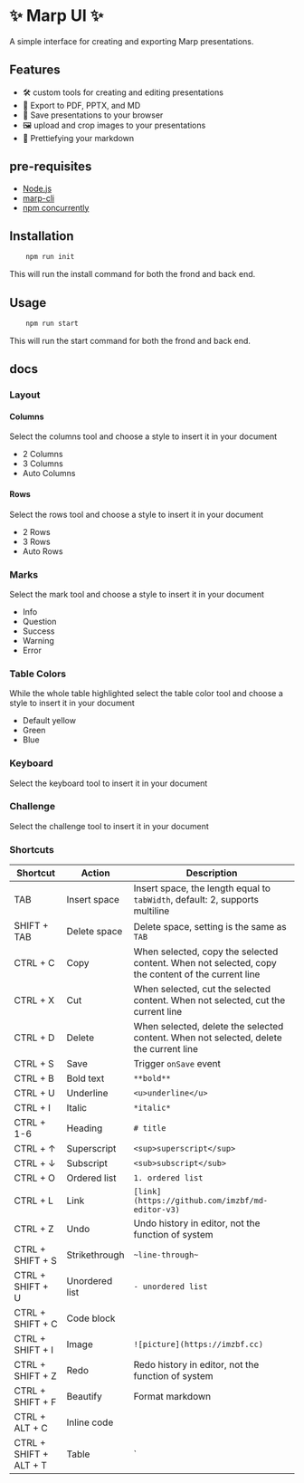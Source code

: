 # ✨ Marp UI ✨

A simple interface for creating and exporting Marp presentations.

## Features

- 🛠️ custom tools for creating and editing presentations
- 📩 Export to PDF, PPTX, and MD
- 💾 Save presentations to your browser
- 🖼️ upload and crop images to your presentations
- 💄 Prettiefying your markdown


## pre-requisites

- [Node.js](https://nodejs.org/en/download/current)
- [marp-cli](https://github.com/marp-team/marp-cli)
- [npm concurrently](https://www.npmjs.com/package/concurrently) 

## Installation

```bash
    npm run init
```
This will run the install command for both the frond and back end.

## Usage

```bash
    npm run start
```
This will run the start command for both the frond and back end.

## docs 

### Layout
#### Columns
Select the columns tool and choose a style to insert it in your document
- 2 Columns
- 3 Columns
- Auto Columns

#### Rows
Select the rows tool and choose a style to insert it in your document
- 2 Rows
- 3 Rows
- Auto Rows

### Marks
Select the mark tool and choose a style to insert it in your document
- Info
- Question
- Success
- Warning
- Error

### Table Colors
While the whole table highlighted select the table color tool and choose a style to insert it in your document
- Default yellow
- Green
- Blue

### Keyboard
Select the keyboard tool to insert it in your document

### Challenge
Select the challenge tool to insert it in your document

### Shortcuts
| Shortcut | Action | Description |
| --- | --- | --- |
| TAB | Insert space | Insert space, the length equal to `tabWidth`, default: 2, supports multiline |
| SHIFT + TAB | Delete space | Delete space, setting is the same as `TAB` |
| CTRL + C | Copy | When selected, copy the selected content. When not selected, copy the content of the current line |
| CTRL + X | Cut | When selected, cut the selected content. When not selected, cut the current line |
| CTRL + D | Delete | When selected, delete the selected content. When not selected, delete the current line |
| CTRL + S | Save | Trigger `onSave` event |
| CTRL + B | Bold text | `**bold**` |
| CTRL + U | Underline | `<u>underline</u>` |
| CTRL + I | Italic | `*italic*` |
| CTRL + 1-6 | Heading | `# title` |
| CTRL + ↑ | Superscript | `<sup>superscript</sup>` |
| CTRL + ↓ | Subscript | `<sub>subscript</sub>` |
| CTRL + O | Ordered list | `1. ordered list` |
| CTRL + L | Link | `[link](https://github.com/imzbf/md-editor-v3)` |
| CTRL + Z | Undo | Undo history in editor, not the function of system |
| CTRL + SHIFT + S | Strikethrough | `~line-through~` |
| CTRL + SHIFT + U | Unordered list | `- unordered list` |
| CTRL + SHIFT + C | Code block |  |
| CTRL + SHIFT + I | Image | `![picture](https://imzbf.cc)` |
| CTRL + SHIFT + Z | Redo | Redo history in editor, not the function of system |
| CTRL + SHIFT + F | Beautify | Format markdown  |
| CTRL + ALT + C | Inline code |  |
| CTRL + SHIFT + ALT + T | Table | `|table|` |